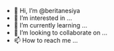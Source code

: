 - 👋 Hi, I’m @beritanesiya
- 👀 I’m interested in ...
- 🌱 I’m currently learning ...
- 💞️ I’m looking to collaborate on ...
- 📫 How to reach me ...

<!---
beritanesiya/beritanesiya is a ✨ special ✨ repository because its `README.md` (this file) appears on your GitHub profile.
You can click the Preview link to take a look at your changes.
--->
